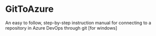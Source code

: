 # GitToAzure
An easy to follow, step-by-step instruction manual for connecting to a repository in Azure DevOps through git [for windows]
